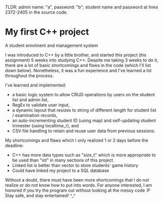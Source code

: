 TLDR: admin name: "a", password: "b"; student name and password at lines 2372-2405 in the source code.

# My first C++ project
A student enrolment and management system

I was introduced to C++ by a little brother, and started this project (his assignment) 5 weeks into studying C++.
Despite me taking 3 weeks to do it, there are a lot of basic shortcomings and flaws in the code (which I'll list down below).
Nonetheless, it was a fun experience and I've learned a lot throughout the process.

I've learned and implemented:
- a basic logic system to allow CRUD operations by users on the student list and admin list,
- RegEx to validate user input,
- a dynamic layout that resizes to string of different length for student list / examination records,
- an auto-incrementing student ID (using map) and self-updating student trimester (using localtime_r), and
- CSV file handling to retain and reuse user data from previous sessions.

My shortcomings and flaws which I only realized 1 or 2 days before the deadline:
- C++ has more data types such as "size_t" which is more appropriate to be used than "int" in many sections of this project.
- Linked list is better than vector to store students' game history
- Could have linked my project to a SQL database

Without a doubt, there must have been more shortcomings that I do not realize or do not know how to put into words.
For anyone interested, I am honored if you try the program out without looking at the messy code :P
Stay safe, and stay entertained! ^_^
